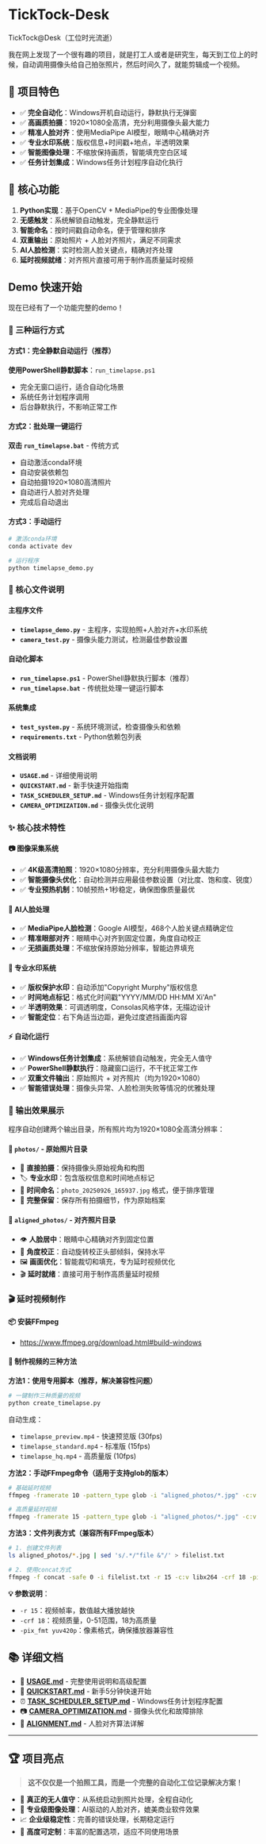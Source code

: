 # TickTock-Desk
TickTock@Desk（工位时光流逝）

我在网上发现了一个很有趣的项目，就是打工人或者是研究生，每天到工位上的时候，自动调用摄像头给自己拍张照片，然后时间久了，就能剪辑成一个视频。

## 🎯 项目特色
- ✅ **完全自动化**：Windows开机自动运行，静默执行无弹窗
- ✅ **高画质拍摄**：1920×1080全高清，充分利用摄像头最大能力  
- ✅ **精准人脸对齐**：使用MediaPipe AI模型，眼睛中心精确对齐
- ✅ **专业水印系统**：版权信息+时间戳+地点，半透明效果
- ✅ **智能图像处理**：不缩放保持画质，智能填充空白区域
- ✅ **任务计划集成**：Windows任务计划程序自动化执行

## 🌟 核心功能
1. **Python实现**：基于OpenCV + MediaPipe的专业图像处理
2. **无感触发**：系统解锁自动触发，完全静默运行
3. **智能命名**：按时间戳自动命名，便于管理和排序  
4. **双重输出**：原始照片 + 人脸对齐照片，满足不同需求
5. **AI人脸检测**：实时检测人脸关键点，精确对齐处理
6. **延时视频就绪**：对齐照片直接可用于制作高质量延时视频

## Demo 快速开始

现在已经有了一个功能完整的demo！

### 🚀 三种运行方式

#### 方式1：完全静默自动运行（推荐）
**使用PowerShell静默脚本**：`run_timelapse.ps1`
- 完全无窗口运行，适合自动化场景
- 系统任务计划程序调用
- 后台静默执行，不影响正常工作

#### 方式2：批处理一键运行  
**双击 `run_timelapse.bat`** - 传统方式
- 自动激活conda环境
- 自动安装依赖包
- 自动拍摄1920×1080高清照片
- 自动进行人脸对齐处理
- 完成后自动退出

#### 方式3：手动运行
```bash
# 激活conda环境
conda activate dev

# 运行程序
python timelapse_demo.py
```

### 📁 核心文件说明

#### 主程序文件
- **`timelapse_demo.py`** - 主程序，实现拍照+人脸对齐+水印系统
- **`camera_test.py`** - 摄像头能力测试，检测最佳参数设置

#### 自动化脚本  
- **`run_timelapse.ps1`** - PowerShell静默执行脚本（推荐）
- **`run_timelapse.bat`** - 传统批处理一键运行脚本

#### 系统集成
- **`test_system.py`** - 系统环境测试，检查摄像头和依赖
- **`requirements.txt`** - Python依赖包列表

#### 文档说明
- **`USAGE.md`** - 详细使用说明
- **`QUICKSTART.md`** - 新手快速开始指南  
- **`TASK_SCHEDULER_SETUP.md`** - Windows任务计划程序配置
- **`CAMERA_OPTIMIZATION.md`** - 摄像头优化说明

### ✨ 核心技术特性

#### 📷 图像采集系统
- ✅ **4K级高清拍照**：1920×1080分辨率，充分利用摄像头最大能力
- ✅ **智能摄像头优化**：自动检测并应用最佳参数设置（对比度、饱和度、锐度）
- ✅ **专业预热机制**：10帧预热+1秒稳定，确保图像质量最优

#### 🤖 AI人脸处理  
- ✅ **MediaPipe人脸检测**：Google AI模型，468个人脸关键点精确定位
- ✅ **精准眼部对齐**：眼睛中心对齐到固定位置，角度自动校正
- ✅ **无损画质处理**：不缩放保持原始分辨率，智能边界填充

#### 🎨 专业水印系统
- ✅ **版权保护水印**：自动添加"Copyright Murphy"版权信息
- ✅ **时间地点标记**：格式化时间戳"YYYY/MM/DD HH:MM Xi'An"  
- ✅ **半透明效果**：可调透明度，Consolas风格字体，无描边设计
- ✅ **智能定位**：右下角适当边距，避免过度遮挡画面内容

#### ⚡ 自动化运行
- ✅ **Windows任务计划集成**：系统解锁自动触发，完全无人值守
- ✅ **PowerShell静默执行**：隐藏窗口运行，不干扰正常工作
- ✅ **双重文件输出**：原始照片 + 对齐照片（均为1920×1080）
- ✅ **智能错误处理**：摄像头异常、人脸检测失败等情况的优雅处理

### 📸 输出效果展示

程序自动创建两个输出目录，所有照片均为1920×1080全高清分辨率：

#### 📁 `photos/` - 原始照片目录
- 🎯 **直接拍摄**：保持摄像头原始视角和构图
- 🏷️ **专业水印**：包含版权信息和时间地点标记  
- 📅 **时间命名**：`photo_20250926_165937.jpg` 格式，便于排序管理
- 💾 **完整保留**：保存所有拍摄细节，作为原始档案

#### 📁 `aligned_photos/` - 对齐照片目录  
- 👁️ **人脸居中**：眼睛中心精确对齐到固定位置
- 🔄 **角度校正**：自动旋转校正头部倾斜，保持水平
- 🖼️ **画面优化**：智能裁切和填充，专为延时视频优化
- 🎬 **延时就绪**：直接可用于制作高质量延时视频

### 🎬 延时视频制作

#### 📦 安装FFmpeg
- https://www.ffmpeg.org/download.html#build-windows

#### 🎥 制作视频的三种方法

**方法1：使用专用脚本（推荐，解决兼容性问题）**
```bash
# 一键制作三种质量的视频
python create_timelapse.py
```
自动生成：
- `timelapse_preview.mp4` - 快速预览版 (30fps)
- `timelapse_standard.mp4` - 标准版 (15fps) 
- `timelapse_hq.mp4` - 高质量版 (10fps)

**方法2：手动FFmpeg命令（适用于支持glob的版本）**
```bash
# 基础延时视频
ffmpeg -framerate 10 -pattern_type glob -i "aligned_photos/*.jpg" -c:v libx264 -pix_fmt yuv420p timelapse.mp4

# 高质量延时视频  
ffmpeg -framerate 15 -pattern_type glob -i "aligned_photos/*.jpg" -c:v libx264 -crf 18 -pix_fmt yuv420p -vf "scale=1920:1080" timelapse_hq.mp4
```

**方法3：文件列表方式（兼容所有FFmpeg版本）**
```bash
# 1. 创建文件列表
ls aligned_photos/*.jpg | sed 's/.*/"file &"/' > filelist.txt

# 2. 使用concat方式
ffmpeg -f concat -safe 0 -i filelist.txt -r 15 -c:v libx264 -crf 18 -pix_fmt yuv420p timelapse.mp4
```

**💡 参数说明**：
- `-r 15`：视频帧率，数值越大播放越快
- `-crf 18`：视频质量，0-51范围，18为高质量
- `-pix_fmt yuv420p`：像素格式，确保播放器兼容性

## 📚 详细文档

- 📖 **[USAGE.md](USAGE.md)** - 完整使用说明和高级配置
- 🚀 **[QUICKSTART.md](QUICKSTART.md)** - 新手5分钟快速开始
- ⏰ **[TASK_SCHEDULER_SETUP.md](TASK_SCHEDULER_SETUP.md)** - Windows任务计划程序配置
- 📷 **[CAMERA_OPTIMIZATION.md](CAMERA_OPTIMIZATION.md)** - 摄像头优化和故障排除
- 🎯 **[ALIGNMENT.md](ALIGNMENT.md)** - 人脸对齐算法详解

---

## 🏆 项目亮点

> **这不仅仅是一个拍照工具，而是一个完整的自动化工位记录解决方案！**

- 🤖 **真正的无人值守**：从系统启动到照片处理，全程自动化
- 🎨 **专业级图像处理**：AI驱动的人脸对齐，媲美商业软件效果  
- 📈 **企业级稳定性**：完善的错误处理，长期稳定运行
- 🔧 **高度可定制**：丰富的配置选项，适应不同使用场景